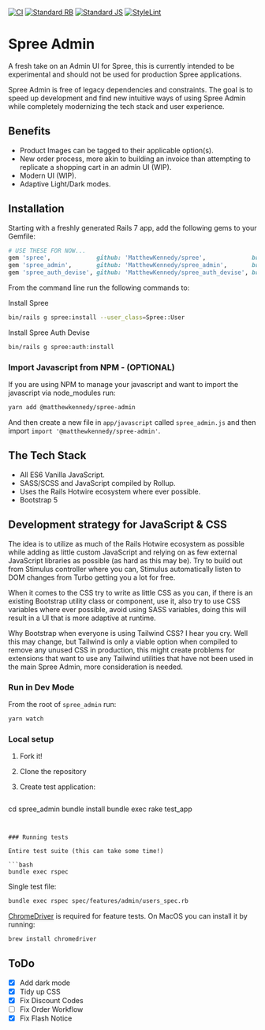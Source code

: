 [![CI](https://github.com/MatthewKennedy/spree_admin/actions/workflows/ci.yml/badge.svg)](https://github.com/MatthewKennedy/spree_admin/actions/workflows/ci.yml)
[![Standard RB](https://github.com/MatthewKennedy/spree_admin/actions/workflows/standardrb.yml/badge.svg)](https://github.com/MatthewKennedy/spree_admin/actions/workflows/standardrb.yml)
[![Standard JS](https://github.com/MatthewKennedy/spree_admin/actions/workflows/standardjs.yml/badge.svg)](https://github.com/MatthewKennedy/spree_admin/actions/workflows/standardjs.yml)
[![StyleLint](https://github.com/MatthewKennedy/spree_admin/actions/workflows/stylelint.yml/badge.svg)](https://github.com/MatthewKennedy/spree_admin/actions/workflows/stylelint.yml)
# Spree Admin

A fresh take on an Admin UI for Spree, this is currently intended to be experimental and should not be used for production Spree applications.

Spree Admin is free of legacy dependencies and constraints. The goal is to speed up development and find new intuitive ways of using Spree Admin while
completely modernizing the tech stack and user experience.


## Benefits

- Product Images can be tagged to their applicable option(s).
- New order process, more akin to building an invoice than attempting to replicate a shopping cart in an admin UI (WIP).
- Modern UI (WIP).
- Adaptive Light/Dark modes.


## Installation

Starting with a freshly generated Rails 7 app, add the following gems to your Gemfile:

```ruby
# USE THESE FOR NOW...
gem 'spree',             github: 'MatthewKennedy/spree',             branch: 'custom/spree_admin'
gem 'spree_admin',       github: 'MatthewKennedy/spree_admin',       branch: 'main'
gem 'spree_auth_devise', github: 'MatthewKennedy/spree_auth_devise', branch: 'custom/spree_admin'
```

From the command line run the following commands to:

Install Spree
```bash
bin/rails g spree:install --user_class=Spree::User
```

Install Spree Auth Devise
```bash
bin/rails g spree:auth:install
```

### Import Javascript from NPM - (OPTIONAL)

If you are using NPM to manage your javascript and want to import the javascript via node_modules run:
```bash
yarn add @matthewkennedy/spree-admin
```
And then create a new file in `app/javascript` called `spree_admin.js` and then import `import '@matthewkennedy/spree-admin'`.


## The Tech Stack

- All ES6 Vanilla JavaScript.
- SASS/SCSS and JavaScript compiled by Rollup.
- Uses the Rails Hotwire ecosystem where ever possible.
- Bootstrap 5


## Development strategy for JavaScript & CSS

The idea is to utilize as much of the Rails Hotwire ecosystem as possible while adding as little custom JavaScript
and relying on as few external JavaScript libraries as possible (as hard as this may be).
Try to build out from Stimulus controller where you can, Stimulus automatically listen to DOM changes
from Turbo getting you a lot for free.

When it comes to the CSS try to write as little CSS as you can, if there is an existing Bootstrap utility class or component, use it, also try to
use CSS variables where ever possible, avoid using SASS variables, doing this will result in a UI that is more adaptive at runtime.

Why Bootstrap when everyone is using Tailwind CSS? I hear you cry. Well this may change, but Tailwind is only a viable option when compiled to remove any unused CSS in production,
this might create problems for extensions that want to use any Tailwind utilities that have not been used in the main Spree Admin, more consideration is needed.


### Run in Dev Mode

From the root of `spree_admin` run:

```bash
yarn watch
```


### Local setup

1. Fork it!
2. Clone the repository
3. Create test application:

   ```bash
cd spree_admin
bundle install
bundle exec rake test_app
   ```


### Running tests

Entire test suite (this can take some time!)

```bash
bundle exec rspec
```

Single test file:

```bash
bundle exec rspec spec/features/admin/users_spec.rb
```

[ChromeDriver](https://chromedriver.chromium.org/) is required for feature tests. On MacOS you can install it by running:

```bash
brew install chromedriver
```


## ToDo

- [x] Add dark mode
- [x] Tidy up CSS
- [x] Fix Discount Codes
- [ ] Fix Order Workflow
- [x] Fix Flash Notice
